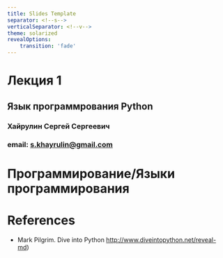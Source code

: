 ```yaml
---
title: Slides Template
separator: <!--s-->
verticalSeparator: <!--v-->
theme: solarized
revealOptions:
    transition: 'fade'
---
```

# Лекция 1

## Язык программрования Python

<!--s-->

### Хайрулин Сергей Сергеевич

### email: s.khayrulin@gmail.com

<!--s-->


<!--s-->

# Программирование/Языки программирования

# References

* Mark Pilgrim. Dive into Python http://www.diveintopython.net/reveal-md)
